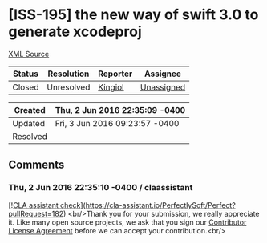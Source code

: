# [ISS-195] the new way of swift 3.0 to generate xcodeproj

[XML Source](../xml/ISS-195.xml)
<p></p>





Status|Resolution|Reporter|Assignee
------|----------|--------|--------
Closed|Unresolved|[Kingiol](kingiol)|[Unassigned]($-1)





Created|Thu, 2 Jun 2016 22:35:09 -0400
-------|--------------
Updated|Fri, 3 Jun 2016 09:23:57 -0400
Resolved|


## Comments




### Thu, 2 Jun 2016 22:35:10 -0400 / claassistant 

<p><p>[!<a href="https://cla-assistant.io/pull/badge/not_signed" class="external-link" rel="nofollow">CLA assistant check</a>](<a href="https://cla-assistant.io/PerfectlySoft/Perfect?pullRequest=182" class="external-link" rel="nofollow">https://cla-assistant.io/PerfectlySoft/Perfect?pullRequest=182</a>) &lt;br/&gt;Thank you for your submission, we really appreciate it. Like many open source projects, we ask that you sign our <a href="https://cla-assistant.io/PerfectlySoft/Perfect?pullRequest=182" class="external-link" rel="nofollow">Contributor License Agreement</a> before we can accept your contribution.&lt;br/&gt;</p></p>


